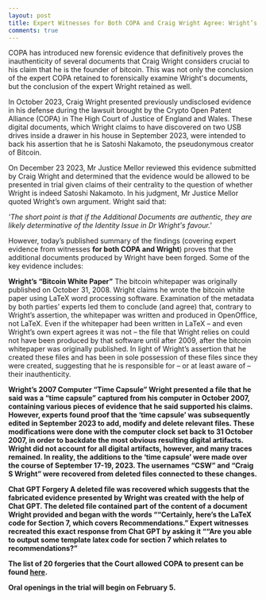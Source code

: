 ```yaml
---
layout: post
title: Expert Witnesses for Both COPA and Craig Wright Agree: Wright’s Newly Found Documents are Recent Creations
comments: true
---
```

COPA has introduced new forensic evidence that definitively proves the inauthenticity of several documents that Craig Wright considers crucial to his claim that he is the founder of bitcoin. This was not only the conclusion of the expert COPA retained to forensically examine Wright's documents, but the conclusion of the expert Wright retained as well.

In October 2023, Craig Wright presented previously undisclosed evidence in his defense during the lawsuit brought by the Crypto Open Patent Alliance (COPA) in The High Court of Justice of England and Wales. These digital documents, which Wright claims to have discovered on two USB drives inside a drawer in his house in September 2023, were intended to back his assertion that he is Satoshi Nakamoto, the pseudonymous creator of Bitcoin. 

On December 23 2023, Mr Justice Mellor reviewed this evidence submitted by Craig Wright and determined that the evidence would be allowed to be presented in trial given claims of their centrality to the question of whether Wright is indeed Satoshi Nakamoto. In his judgment, Mr Justice Mellor quoted Wright’s own argument.  Wright said that:

<I>'The short point is that if the Additional Documents are authentic, they are likely determinative of the Identity Issue in Dr Wright's favour.'</I> 

However, today’s published summary of the findings (covering expert evidence from witnesses <b>for both COPA and Wright</b>) proves that the additional documents produced by Wright have been forged. Some of the key evidence includes:

<b>Wright’s “Bitcoin White Paper”</b>
The bitcoin whitepaper was originally published on October 31, 2008.  Wright claims he wrote the bitcoin white paper using LaTeX word processing software. Examination of the metadata by both parties’ experts led them to conclude (and agree) that, contrary to Wright’s assertion, the whitepaper was written and produced in OpenOffice, not LaTeX. Even if the whitepaper had been written in LaTeX – and even Wright’s own expert agrees it was not – the file that Wright relies on could not have been produced by that software until after 2009, after the bitcoin whitepaper was originally published. In light of Wright’s assertion that he created these files and has been in sole possession of these files since they were created, suggesting that he is responsible for – or at least aware of – their inauthenticity. 

<b>Wright’s 2007 Computer “Time Capsule”<b>
Wright presented a file that he said was a “time capsule” captured from his computer in October 2007, containing various pieces of evidence that he said supported his claims.  However, experts found proof that the ‘time capsule’ was subsequently edited in September 2023 to add, modify and delete relevant files. These modifications were done with the computer clock set back to 31 October 2007, in order to backdate the most obvious resulting digital artifacts. Wright did not account for all digital artifacts, however, and many traces remained.  In reality, the additions to the ‘time capsule’ were made over the course of September 17-19, 2023. The usernames “CSW” and “Craig S Wright” were recovered from deleted files connected to these changes. 

<b>Chat GPT Forgery</b>
A deleted file was recovered which suggests that the fabricated evidence presented by Wright was created with the help of Chat GPT. The deleted file contained part of the content of a document Wright provided and began with the words ““Certainly, here’s the LaTeX code for Section 7, which covers Recommendations.” Expert witnesses recreated this exact response from Chat GPT by asking it ““Are you able to output some template latex code for section 7 which relates to recommendations?”

The list of 20 forgeries that the Court allowed COPA to present can be found <a href="https://www.opencrypto.org/2024-01-23_Schedule_of_Dr_Wrights_Further_Forgeries-COPAvWright.pdf" target="_blank">here</a>. 

Oral openings in the trial will begin on February 5. 
